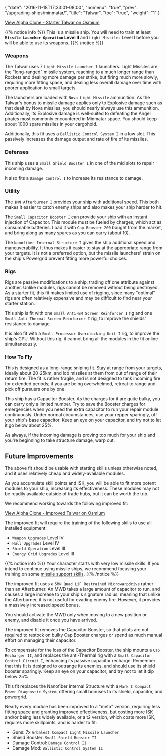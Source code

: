 {
  "date": "2016-11-18T17:33:01-08:00",
  "nomenu": "true",
  "prev": "/upgrading-ships/minmatar/",
  "title": "Talwar",
  "toc": "true",
  "weight": "1"
}

<object type="image/svg+xml" data="https://o.smium.org/api/convert/118670/svg/118670-alpha-clone---starter-talwar.svg?privatetoken=3030804480569376768"><a href="https://o.smium.org/loadout/private/118670/3030804480569376768">View Alpha Clone - Starter Talwar on Osmium</a></object>

{{% notice info %}}
This is a missile ship.  You will need to train at least **`Missile Launcher Operation` Level II**
and `Light Missiles` Level I before you will be able to use its weapons.
{{% /notice %}}

### Weapons

The Talwar uses 7 `Light Missile Launcher I` launchers.
Light Missiles are the "long-ranged" missile system, reaching to a much longer range
than Rockets and dealing more damage per strike, but firing much more slowly,
requiring more fitting space, and dealing less overall damage over time with poorer application to small targets.

The launchers are loaded with `Nova Light Missile` ammunition.
As the Talwar's bonus to missile damage applies only to Explosive damage
such as that dealt by Nova missiles, you should nearly always use this ammunition.
Additionally, its Explosive damage is well-suited to defeating the Angel pirates
most commonly encountered in Minmatar space.
You should keep about 1000 spare missiles in your cargohold.

Additionally, this fit uses a `Ballistic Control System I` in a low slot.
This passively increases the damage output and rate of fire of its missiles.

### Defenses

This ship uses a `Small Shield Booster I` in one of the mid slots to repair incoming damage.

It also fits a `Damage Control I` to increase its resistance to damage.

### Utility

The `1MN Afterburner I` provides your ship with additional speed. This both makes it easier to
catch enemy ships and also makes your ship harder to hit.

The `Small Capacitor Booster I` can provide your ship with an instant injection of Capacitor.
This module must be fueled by charges, which act as consumable batteries.  Load it with 
`Cap Booster 200` bought from the market, and bring along as many spares as you can carry (about 10).

The `Nanofiber Internal Structure I` gives the ship additional speed and maneuverability.
It thus makes it easier to stay at the appropriate range from your targets.
It is not a preferred option, but the missile launchers' strain on the ship's Powergrid
prevent fitting more powerful choices.

### Rigs

Rigs are passive modifications to a ship, trading off one attribute against another.
Unlike modules, rigs cannot be removed without being destroyed. 
As a starter fit, this fit makes limited use of rigging, since many "optimal" rigs
are often relatively expensive and may be difficult to find near your starter station.

This ship is fit with one `Small Anti-EM Screen Reinforcer I` rig
and one `Small Anti-Thermal Screen Reinforcer I` rig, to improve the shields' resistance to damage.

It is also fit with a `Small Processor Overclocking Unit I` rig,
to improve the ship's CPU.  Without this rig, it cannot bring all the modules in the fit
online simultaneously.

### How To Fly

This is designed as a long-range sniping fit.  Stay at range from your targets,
ideally about 20-25km, and lob missiles at them from out of range of their return fire.
The fit is rather fragile, and is not designed to tank incoming fire for extended periods;
if you are being overwhelmed, retreat to range and pick off pursuers one by one.

This ship has a Capacitor Booster.  As the charges for it are quite bulky,
you can carry only a limited number.  Try to save the Booster charges for emergencies
when you need the extra capacitor to run your repair module continuously. 
Under normal circumstances, use your repper sparingly, off your ship's base capacitor.
Keep an eye on your capacitor, and try not to let it go below about 25%.

As always, if the incoming damage is proving too much for your ship
and you're beginning to take structure damage, warp out.

## Future Improvements

The above fit should be usable with starting skills unless otherwise noted,
and it uses relatively cheap and widely-available modules.  

As you accumulate skill points and ISK, you will be able to fit more potent
modules to your ship, increasing its effectiveness.  These modules may not be
readily available outside of trade hubs, but it can be worth the trip.

We recommend working towards the following improved fit:

<object type="image/svg+xml" data="https://o.smium.org/api/convert/118672/svg/118672-alpha-clone---improved-talwar.svg?privatetoken=1323997117227728896"><a href="https://o.smium.org/loadout/private/118672/1323997117227728896">View Alpha Clone - Improved Talwar on Osmium</a></object>

The improved fit will require the training of the following skills to use all installed equipment:

* `Weapon Upgrades` Level IV
* `Hull Upgrades` Level IV
* `Shield Operation` Level III
* `Energy Grid Upgrades` Level III

{{% notice info %}}
Your character starts with very low missile skills.  If you intend to continue
using missile ships, we recommend focusing your training on some 
[missile support skills](/training/combat/#missile-skills).
{{% /notice %}}

The improved fit uses a `5MN Quad LiF Restrained Microwarpdrive` rather than an Afterburner.
An MWD takes a large amount of capacitor to run, 
and causes a large increase to your ship's signature radius,
meaning that unlike the Afterburner, it is not useful for evading enemy fire.
However, it provides a massively increased speed bonus.

You should activate the MWD only when moving to a new position or enemy,
and disable it once you have arrived.

The improved fit removes the Capacitor Booster, so that pilots are not required to restock on bulky Cap Booster charges or spend as much manual effort on managing their capacitor.

To compensate for the loss of the Capacitor Booster, the ship mounts a `Cap Recharger II`,
and replaces the anti-Thermal rig with a `Small Capacitor Control Circuit I`, enhancing
its passive capacitor recharge.  Remember that this fit is designed to outrange its enemies,
and should use its shield booster sparingly.  Keep an eye on your capacitor, and try
not to let it dip below 25%.

This fit replaces the Nanofiber Internal Structure with a `Mark I Compact Power Diagnostic System`,
offering small bonuses to its shield, capacitor, and powergrid.

Nearly every module has been improved to a "meta" version, requiring less fitting space
and granting improved effectiveness, but costing more ISK and/or being less widely available,
or a t2 version, which costs more ISK, requires more skillpoints, and is harder to fit:

 * Guns: 7x `Arbalest Compact Light Missile Launcher`
 * Shield Booster: `Small Shield Booster II`
 * Damage Control: `Damage Control II`
 * Damage Mod: `Ballistic Control System II`